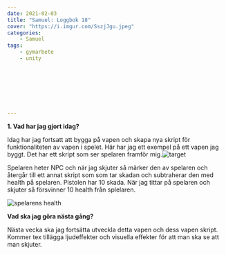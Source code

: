 ```yaml
---
date: 2021-02-03
title: "Samuel: Loggbok 18"
cover: "https://i.imgur.com/SszjJgu.jpeg"
categories: 
    - Samuel
tags:
    - gymarbete
    - unity








---
```


**1. Vad har jag gjort idag?**

Idag har jag fortsatt att bygga på vapen och skapa nya skript för funktionaliteten av vapen i spelet. Här har jag ett exempel på ett vapen jag byggt. Det har ett skript som ser spelaren framför mig.![target](https://cdn.discordapp.com/attachments/768401483087347722/806467927515725854/unknown.png)

Spelaren heter NPC och när jag skjuter så märker den av spelaren och återgår till ett annat skript som som tar skadan och subtraherar den med health på spelaren.  Pistolen har 10 skada. När jag tittar på spelaren och skjuter så försvinner 10 health från splelaren.

![spelarens health](https://cdn.discordapp.com/attachments/768401483087347722/806468961733443604/unknown.png)



**Vad ska jag göra nästa gång?**

Nästa vecka ska jag fortsätta utveckla detta vapen och dess vapen skript. Kommer tex tillägga ljudeffekter och visuella effekter för att man ska se att man skjuter.

